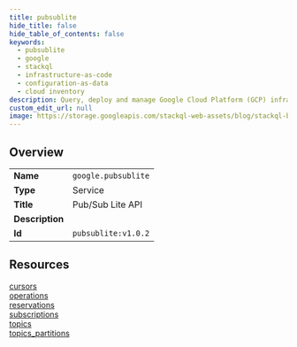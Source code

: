 ```yaml
---
title: pubsublite
hide_title: false
hide_table_of_contents: false
keywords:
  - pubsublite
  - google
  - stackql
  - infrastructure-as-code
  - configuration-as-data
  - cloud inventory
description: Query, deploy and manage Google Cloud Platform (GCP) infrastructure and resources using SQL
custom_edit_url: null
image: https://storage.googleapis.com/stackql-web-assets/blog/stackql-blog-post-featured-image.png
---
```

  
    

## Overview
<table><tbody>
<tr><td><b>Name</b></td><td><code>google.pubsublite</code></td></tr>
<tr><td><b>Type</b></td><td>Service</td></tr>
<tr><td><b>Title</b></td><td>Pub/Sub Lite API</td></tr>
<tr><td><b>Description</b></td><td></td></tr>
<tr><td><b>Id</b></td><td><code>pubsublite:v1.0.2</code></td></tr>
</tbody></table>

## Resources
<div class="row">
<div class="providerDocColumn">
<a href="/providers/google/pubsublite/cursors/">cursors</a><br />
<a href="/providers/google/pubsublite/operations/">operations</a><br />
<a href="/providers/google/pubsublite/reservations/">reservations</a><br />
</div>
<div class="providerDocColumn">
<a href="/providers/google/pubsublite/subscriptions/">subscriptions</a><br />
<a href="/providers/google/pubsublite/topics/">topics</a><br />
<a href="/providers/google/pubsublite/topics_partitions/">topics_partitions</a><br />
</div>
</div>
